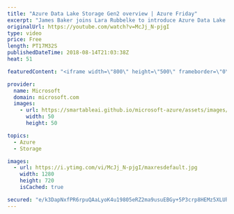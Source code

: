 ```yaml
---
title: "Azure Data Lake Storage Gen2 overview | Azure Friday"
excerpt: "James Baker joins Lara Rubbelke to introduce Azure Data Lake Storage Gen2, which is redefining cloud storage for big data analytics due to multi-modal (object store and file system) access and combining the best qualities of a dedicated analytics file system with those of a cloud-scale object store."
originalUrl: https://youtube.com/watch?v=McJj_N-pjgI
type: video
price: Free
length: PT17M32S
publishedDateTime: 2018-08-14T21:03:38Z
heat: 51

featuredContent: "<iframe width=\"800\" height=\"500\" frameborder=\"0\" src=\"https://www.youtube.com/embed/McJj_N-pjgI\" allow=\"accelerometer; autoplay; encrypted-media; gyroscope; picture-in-picture\" allowfullscreen></iframe>"

provider:
  name: Microsoft
  domain: microsoft.com
  images:
    - url: https://smartableai.github.io/microsoft-azure/assets/images/organizations/microsoft.com-50x50.jpg
      width: 50
      height: 50

topics:
  - Azure
  - Storage

images:
  - url: https://i.ytimg.com/vi/McJj_N-pjgI/maxresdefault.jpg
    width: 1280
    height: 720
    isCached: true

secured: "e/k3DapNxfPR6rpuQAaLyoK4u19805eRZ2ma9usuEBGy+5P3crp8HEMz5XLUhftBxY2pRJ8aOu9kXQbJq7la/idfigOb8o2bGGdgfOEYKpexEF4r+YrV8MPsN+CrJOTnzi+VZk6vqAXhbCCnh+u+D2bsmFjC5qlgWmvxwcXUxoSA7jVqZtnzkfmYxh4s8sAGLsblmIJvDK5VTQce5aI2/4uxKfUIdC8KI/m1hWn1bN1jBikUgtant1cjF3teHAfJR2SDgq5Qvj/ADvVHEB0aBqk8XhYKKM+cUUb2NLwwgQwKwT+qfFx9zSvASGAtGAexw6eyl4gfx3y0/eQke+CKR4h/ZiPpFlCC0JaZHnXWCo3z8YY+Wt2FpZBjn3kKsWMczUwC+ufGn6g5AHSBpqGViEXgFI2NmUciR4HaO16RoeM=;4XZR3XP79VROwo+PKdg3wg=="
---
```


